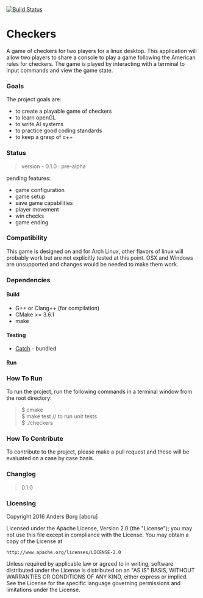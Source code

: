 [![Build Status](https://travis-ci.org/aboru/checkers.svg?branch=0.1.0)](https://travis-ci.org/aboru/checkers)

# Checkers

A game of checkers for two players for a linux desktop. This application will
allow two players to share a console to play a game following the American rules
for checkers. The game is played by interacting with a terminal to input commands
and view the game state.

### Goals

The project goals are:

* to create a playable game of checkers
* to learn openGL
* to write AI systems
* to practice good coding standards
* to keep a grasp of c++

### Status

> version - 0.1.0 : pre-alpha

pending features:

* game configuration
* game setup
* save game capabilities
* player movement
* win checks
* game ending

### Compatibility

This game is designed on and for Arch Linux, other flavors of linux will probably
work but are not explicitly tested at this point. OSX and Windows are unsupported
and changes would be needed to make them work.

### Dependencies

#### Build

* G++ or Clang++ (for compilation)
* CMake >= 3.6.1
* make

#### Testing

* [Catch](https://github.com/philsquared/Catch) - bundled

#### Run

### How To Run

To run the project, run the following commands in a terminal window from the
root directory:

> $ cmake  
> $ make test // to run unit tests  
> $ ./checkers

### How To Contribute

To contribute to the project, please make a pull request and these will be
evaluated on a case by case basis.

### Changlog

> 0.1.0

### Licensing

Copyright 2016 Anders Borg [aboru]

Licensed under the Apache License, Version 2.0 (the "License");
you may not use this file except in compliance with the License.
You may obtain a copy of the License at

    http://www.apache.org/licenses/LICENSE-2.0

Unless required by applicable law or agreed to in writing, software
distributed under the License is distributed on an "AS IS" BASIS,
WITHOUT WARRANTIES OR CONDITIONS OF ANY KIND, either express or implied.
See the License for the specific language governing permissions and
limitations under the License.
